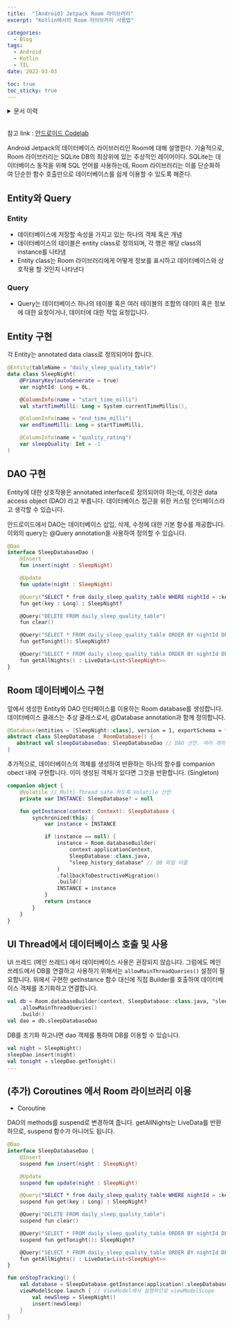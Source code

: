 ```yaml
---
title:  "[Android] Jetpack Room 라이브러리"
excerpt: "Kotlin에서의 Room 라이브러리 사용법"

categories:
  - Blog
tags:
  - Android
  - Kotlin
  - TIL
date: 2022-03-03

toc: true
toc_sticky: true
---
```


<details>
<summary>문서 이력</summary>
<div markdown="1">
- 2022.03.03. 포스팅
- 2022.03.05. UI Thread 관련 코드 추가
</div>
</details>
<br>

참고 link : [안드로이드 Codelab](https://developer.android.com/codelabs/kotlin-android-training-room-database?index=..%2F..android-kotlin-fundamentals&hl=ko#2)

Android Jetpack의 데이터베이스 라이브러리인 Room에 대해 설명한다. 기술적으로, Room 라이브러리는 SQLite DB의 최상위에 있는 추상적인 레이어이다. SQLite는 데이터베이스 동작을 위해 SQL 언어를 사용하는데, Room 라이브러리는 이를 단순화하여 단순한 함수 호출만으로 데이터베이스를 쉽게 이용할 수 있도록 해준다.

## Entity와 Query

### Entity

- 데이터베이스에 저장할 속성을 가지고 있는 하나의 객체 혹은 개념
- 데이터베이스의 테이블은 entity class로 정의되며, 각 행은 해당 class의 instance를 나타냄
- Entity class는 Room 라이브러리에게 어떻게 정보를 표시하고 데이터베이스와 상호작용 할 것인지 나타낸다

### Query

- Query는 데이터베이스 하나의 테이블 혹은 여러 테이블의 조합의 데이터 혹은 정보에 대한 요청이거나, 데이터에 대한 작업 요청입니다.

## Entity 구현

각 Entity는 annotated data class로 정의되어야 합니다.

```kotlin
@Entity(tableName = "daily_sleep_quality_table")
data class SleepNight(
    @PrimaryKey(autoGenerate = true)
    var nightId: Long = 0L,

    @ColumnInfo(name = "start_time_milli")
    val startTimeMilli: Long = System.currentTimeMillis(),

    @ColumnInfo(name = "end_time_milli")
    var endTimeMilli: Long = startTimeMilli,

    @ColumnInfo(name = "quality_rating")
    var sleepQuality: Int = -1
)
```

## DAO 구현

Entity에 대한 상호작용은 annotated interface로 정의되어야 하는데, 이것은 data access object (DAO) 라고 부릅니다. 데이터베이스 접근을 위한 커스텀 인터페이스라고 생각할 수 있습니다.

안드로이드에서 DAO는 데이터베이스 삽입, 삭제, 수정에 대한 기본 함수를 제공합니다. 이외의 query는 @Query annotation을 사용하여 정의할 수 있습니다.

```kotlin
@Dao
interface SleepDatabaseDao {
    @Insert
    fun insert(night : SleepNight)

    @Update
    fun update(night : SleepNight)

    @Query("SELECT * from daily_sleep_quality_table WHERE nightId = :key")
    fun get(key : Long) : SleepNight?

    @Query("DELETE FROM daily_sleep_quality_table")
    fun clear()

    @Query("SELECT * FROM daily_sleep_quality_table ORDER BY nightId DESC LIMIT 1")
    fun getTonight(): SleepNight?

    @Query("SELECT * FROM daily_sleep_quality_table ORDER BY nightId DESC")
    fun getAllNights() : LiveData<List<SleepNight>>
}
```

## Room 데이터베이스 구현

앞에서 생성한 Entity와 DAO 인터페이스를 이용하는 Room database를 생성합니다.
데이터베이스 클래스는 추상 클래스로서, @Database annotation과 함께 정의합니다.

```kotlin
@Database(entities = [SleepNight::class], version = 1, exportSchema = false) // Entity 정의, Schema 변경 시 version up
abstract class SleepDatabase : RoomDatabase() {
   abstract val sleepDatabaseDao: SleepDatabaseDao // DAO 선언. 여러 개의 DAO를 가질 수 있음.
}
```

추가적으로, 데이터베이스의 객체를 생성하여 반환하는 하나의 함수를 companion obect 내에 구현합니다. 이미 생성된 객체가 있다면 그것을 반환합니다. (Singleton)

```kotlin
companion object {
    @Volatile // Multi-Thread safe 하도록 Volatile 선언
    private var INSTANCE: SleepDatabase? = null

    fun getInstance(context: Context): SleepDatabase {
        synchronized(this) {
            var instance = INSTANCE

            if (instance == null) {
                instance = Room.databaseBuilder(
                    context.applicationContext,
                    SleepDatabase::class.java,
                    "sleep_history_database" // DB 파일 이름
                )
                .fallbackToDestructiveMigration()
                .build()
                INSTANCE = instance
            }
            return instance
        }
    }
}
```

## UI Thread에서 데이터베이스 호출 및 사용

UI 쓰레드 (메인 쓰레드) 에서 데이터베이스 사용은 권장되지 않습니다. 그럼에도 메인 쓰레드에서 DB를 연결하고 사용하기 위해서는 ```allowMainThreadQueries()``` 설정이 필요합니다. 
위에서 구현한 getInstance 함수 대신에 직접 Builder를 호출하여 데이터베이스 객체를 초기화하고 연결합니다.

```kotlin
val db = Room.databaseBuilder(context, SleepDatabase::class.java, "sleep_history_database")
    .allowMainThreadQueries()
    .build()
val dao = db.sleepDatabaseDao
```

DB를 초기화 하고나면 dao 객체를 통하여 DB를 이용할 수 있습니다.

```kotlin
val night = SleepNight()
sleepDao.insert(night)
val tonight = sleepDao.getTonight()
...
```


## (추가) Coroutines 에서 Room 라이브러리 이용

- Coroutine

DAO의 methods를 suspend로 변경하여 줍니다. getAllNights는 LiveData를 반환하므로, suspend 함수가 아니어도 됩니다.

```kotlin
@Dao
interface SleepDatabaseDao {
    @Insert
    suspend fun insert(night : SleepNight)

    @Update
    suspend fun update(night : SleepNight)

    @Query("SELECT * from daily_sleep_quality_table WHERE nightId = :key")
    suspend fun get(key : Long) : SleepNight?

    @Query("DELETE FROM daily_sleep_quality_table")
    suspend fun clear()

    @Query("SELECT * FROM daily_sleep_quality_table ORDER BY nightId DESC LIMIT 1")
    suspend fun getTonight(): SleepNight?

    @Query("SELECT * FROM daily_sleep_quality_table ORDER BY nightId DESC")
    fun getAllNights() : LiveData<List<SleepNight>>
}
```

```kotlin
fun onStopTracking() {
    val database = SleepDatabase.getInstance(application).sleepDatabaseDao
    viewModelScope.launch { // ViewModel에서 실행하므로 viewModelScope
        val newSleep = SleepNight()
        insert(newSleep)
    }
}
```